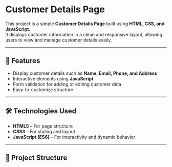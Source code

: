 # Customer Details Page

This project is a simple **Customer Details Page** built using **HTML, CSS, and JavaScript**.  
It displays customer information in a clean and responsive layout, allowing users to view and manage customer details easily.

---

## 🚀 Features

- Display customer details such as **Name, Email, Phone, and Address**
- Interactive elements using **JavaScript**
- Form validation for adding or editing customer data
- Easy-to-customize structure

---

## 🛠️ Technologies Used

- **HTML5** – For page structure  
- **CSS3** – For styling and layout  
- **JavaScript (ES6)** – For interactivity and dynamic behavior  

---

## 📂 Project Structure

